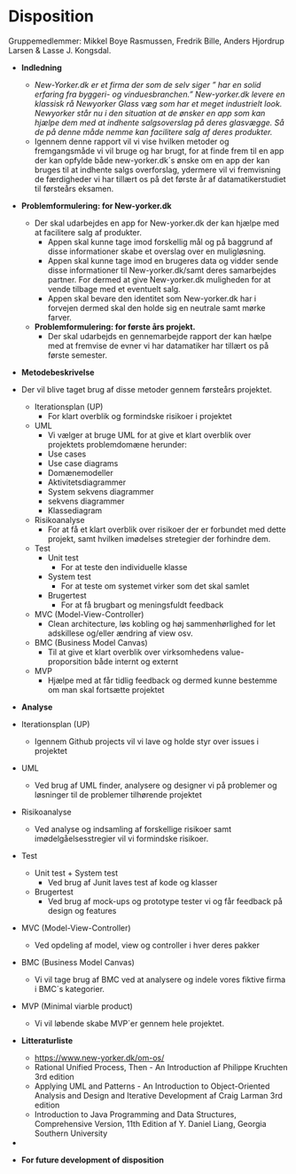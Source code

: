 
# Disposition

Gruppemedlemmer: Mikkel Boye Rasmussen, Fredrik Bille, Anders Hjordrup Larsen & Lasse J. Kongsdal.

- **Indledning**
  - *New-Yorker.dk er et firma der som de selv siger ” har en solid erfaring fra byggeri- og vinduesbranchen.” New-yorker.dk levere en klassisk rå Newyorker Glass væg som har et meget industrielt look. Newyorker står nu i den situation at de ønsker en app som kan hjælpe dem med at indhente salgsoverslag på deres glasvægge. Så de på denne måde nemme kan facilitere salg af deres produkter.*
  - Igennem denne rapport vil vi vise hvilken metoder og fremgangsmåde vi vil bruge og har brugt, for at finde frem til en app der kan opfylde både new-yorker.dk´s ønske om en app der kan bruges til at indhente salgs overforslag, ydermere vil vi fremvisning de færdigheder vi har tillært os på det første år af datamatikerstudiet til førsteårs eksamen.
 
 - **Problemformulering: for New-yorker.dk** 
    - Der skal udarbejdes en app for New-yorker.dk der kan hjælpe med at facilitere salg af produkter.   
      - Appen skal kunne tage imod forskellig mål og på baggrund af disse informationer skabe et overslag over en muligløsning. 
      - Appen skal kunne tage imod en brugeres data og vidder sende disse informationer til New-yorker.dk/samt deres samarbejdes partner. For dermed at give New-yorker.dk muligheden for at vende tilbage med et eventuelt salg. 
      - Appen skal bevare den identitet som New-yorker.dk har i forvejen dermed skal den holde sig en neutrale samt mørke farver.
   - **Problemformulering: for første års projekt.** 
     - Der skal udarbejds en gennemarbejde rapport der kan hælpe med at fremvise de evner vi har datamatiker har tillært os på første semester.    
- **Metodebeskrivelse**
- Der vil blive taget brug af disse metoder gennem førsteårs projektet. 
  - Iterationsplan (UP)
    - For klart overblik og formindske risikoer i projektet
  - UML
    - Vi vælger at bruge UML for at give et klart overblik over projektets problemdomæne herunder:
    - Use cases
    - Use case diagrams
    - Domænemodeller
    - Aktivitetsdiagrammer
    - System sekvens diagrammer
    - sekvens diagrammer
    - Klassediagram
  - Risikoanalyse 
    - For at få et klart overblik over risikoer der er forbundet med dette projekt, samt hvilken imødelses stretegier der forhindre dem.     
  - Test
    - Unit test
      - For at teste den individuelle klasse
    - System test
      - For at teste om systemet virker som det skal samlet
    - Brugertest
      - For at få brugbart og meningsfuldt feedback
  - MVC (Model-View-Controller)
     - Clean architecture, løs kobling og høj sammenhørlighed for let adskillese og/eller ændring af view osv.
  - BMC (Business Model Canvas)
     - Til at give et klart overblik over virksomhedens value-proporsition både internt og externt
  - MVP
     - Hjælpe med at får tidlig feedback og dermed kunne bestemme om man skal fortsætte projektet
 - **Analyse**
  - Iterationsplan (UP)
    - Igennem Github projects vil vi lave og holde styr over issues i projektet
  - UML
    - Ved brug af UML finder, analysere og designer vi på problemer og løsninger til de problemer tilhørende projektet
  - Risikoanalyse 
    - Ved analyse og indsamling af forskellige risikoer samt imødelgåelsesstregier vil vi formindske risikoer.  
  - Test
    - Unit test + System test
      - Ved brug af Junit laves test af kode og klasser
    - Brugertest
      - Ved brug af mock-ups og prototype tester vi og får feedback på design og features
  - MVC (Model-View-Controller)
    - Ved opdeling af model, view og controller i hver deres pakker
  - BMC (Business Model Canvas)
    - Vi vil tage brug af BMC ved at analysere og indele vores fiktive firma i BMC´s kategorier. 
  - MVP (Minimal viarble product) 
     - Vi vil løbende skabe MVP´er gennem hele projektet. 
 - **Litteraturliste**
   - https://www.new-yorker.dk/om-os/
   - Rational Unified Process, Then - An Introduction af Philippe Kruchten 3rd edition
   - Applying UML and Patterns - An Introduction to Object-Oriented Analysis and Design and Iterative Development af Craig Larman 3rd edition
   - Introduction to Java Programming and Data Structures, Comprehensive Version, 11th Edition af Y. Daniel Liang, Georgia Southern University
 - 
 - **For future development of disposition**
  
